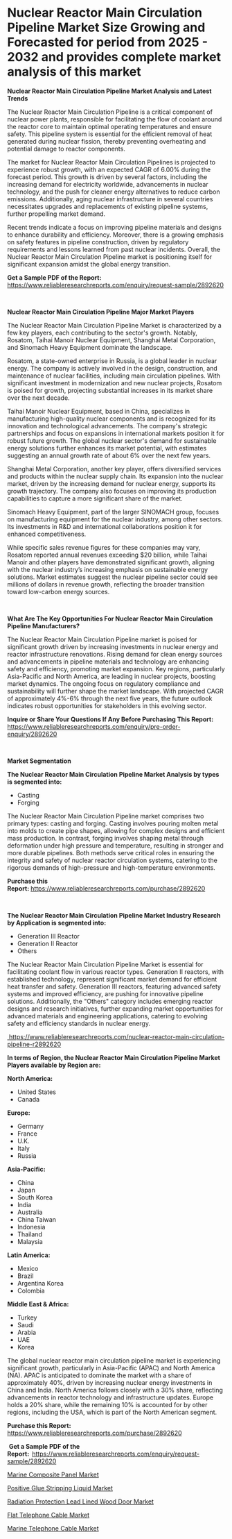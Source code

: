 <p><h1>Nuclear Reactor Main Circulation Pipeline Market Size Growing and Forecasted for period from 2025 - 2032 and provides complete market analysis of this market</h1></p><p><strong>Nuclear Reactor Main Circulation Pipeline Market Analysis and Latest Trends</strong></p>
<p><p>The Nuclear Reactor Main Circulation Pipeline is a critical component of nuclear power plants, responsible for facilitating the flow of coolant around the reactor core to maintain optimal operating temperatures and ensure safety. This pipeline system is essential for the efficient removal of heat generated during nuclear fission, thereby preventing overheating and potential damage to reactor components.</p><p>The market for Nuclear Reactor Main Circulation Pipelines is projected to experience robust growth, with an expected CAGR of 6.00% during the forecast period. This growth is driven by several factors, including the increasing demand for electricity worldwide, advancements in nuclear technology, and the push for cleaner energy alternatives to reduce carbon emissions. Additionally, aging nuclear infrastructure in several countries necessitates upgrades and replacements of existing pipeline systems, further propelling market demand.</p><p>Recent trends indicate a focus on improving pipeline materials and designs to enhance durability and efficiency. Moreover, there is a growing emphasis on safety features in pipeline construction, driven by regulatory requirements and lessons learned from past nuclear incidents. Overall, the Nuclear Reactor Main Circulation Pipeline market is positioning itself for significant expansion amidst the global energy transition.</p></p>
<p><strong>Get a Sample PDF of the Report:&nbsp;</strong> <a href="https://www.reliableresearchreports.com/enquiry/request-sample/2892620?utm_campaign=48&utm_medium=2&utm_source=Github&utm_content=ia&utm_term=15032025&utm_id=nuclear-reactor-main-circulation-pipeline">https://www.reliableresearchreports.com/enquiry/request-sample/2892620</a></p>
<p>&nbsp;</p>
<p><strong>Nuclear Reactor Main Circulation Pipeline Major Market Players</strong></p>
<p><p>The Nuclear Reactor Main Circulation Pipeline Market is characterized by a few key players, each contributing to the sector's growth. Notably, Rosatom, Taihai Manoir Nuclear Equipment, Shanghai Metal Corporation, and Sinomach Heavy Equipment dominate the landscape.</p><p>Rosatom, a state-owned enterprise in Russia, is a global leader in nuclear energy. The company is actively involved in the design, construction, and maintenance of nuclear facilities, including main circulation pipelines. With significant investment in modernization and new nuclear projects, Rosatom is poised for growth, projecting substantial increases in its market share over the next decade.</p><p>Taihai Manoir Nuclear Equipment, based in China, specializes in manufacturing high-quality nuclear components and is recognized for its innovation and technological advancements. The company's strategic partnerships and focus on expansions in international markets position it for robust future growth. The global nuclear sector's demand for sustainable energy solutions further enhances its market potential, with estimates suggesting an annual growth rate of about 6% over the next few years.</p><p>Shanghai Metal Corporation, another key player, offers diversified services and products within the nuclear supply chain. Its expansion into the nuclear market, driven by the increasing demand for nuclear energy, supports its growth trajectory. The company also focuses on improving its production capabilities to capture a more significant share of the market.</p><p>Sinomach Heavy Equipment, part of the larger SINOMACH group, focuses on manufacturing equipment for the nuclear industry, among other sectors. Its investments in R&D and international collaborations position it for enhanced competitiveness.</p><p>While specific sales revenue figures for these companies may vary, Rosatom reported annual revenues exceeding $20 billion, while Taihai Manoir and other players have demonstrated significant growth, aligning with the nuclear industry’s increasing emphasis on sustainable energy solutions. Market estimates suggest the nuclear pipeline sector could see millions of dollars in revenue growth, reflecting the broader transition toward low-carbon energy sources.</p></p>
<p>&nbsp;</p>
<p><strong>What Are The Key Opportunities For Nuclear Reactor Main Circulation Pipeline Manufacturers?</strong></p>
<p><p>The Nuclear Reactor Main Circulation Pipeline market is poised for significant growth driven by increasing investments in nuclear energy and reactor infrastructure renovations. Rising demand for clean energy sources and advancements in pipeline materials and technology are enhancing safety and efficiency, promoting market expansion. Key regions, particularly Asia-Pacific and North America, are leading in nuclear projects, boosting market dynamics. The ongoing focus on regulatory compliance and sustainability will further shape the market landscape. With projected CAGR of approximately 4%-6% through the next five years, the future outlook indicates robust opportunities for stakeholders in this evolving sector.</p></p>
<p><strong>Inquire or Share Your Questions If Any Before Purchasing This Report:</strong> <a href="https://www.reliableresearchreports.com/enquiry/pre-order-enquiry/2892620?utm_campaign=48&utm_medium=2&utm_source=Github&utm_content=ia&utm_term=15032025&utm_id=nuclear-reactor-main-circulation-pipeline">https://www.reliableresearchreports.com/enquiry/pre-order-enquiry/2892620</a></p>
<p>&nbsp;</p>
<p><strong>Market Segmentation</strong></p>
<p><strong>The Nuclear Reactor Main Circulation Pipeline Market Analysis by types is segmented into:</strong></p>
<p><ul><li>Casting</li><li>Forging</li></ul></p>
<p><p>The Nuclear Reactor Main Circulation Pipeline market comprises two primary types: casting and forging. Casting involves pouring molten metal into molds to create pipe shapes, allowing for complex designs and efficient mass production. In contrast, forging involves shaping metal through deformation under high pressure and temperature, resulting in stronger and more durable pipelines. Both methods serve critical roles in ensuring the integrity and safety of nuclear reactor circulation systems, catering to the rigorous demands of high-pressure and high-temperature environments.</p></p>
<p><strong>Purchase this Report:&nbsp;</strong><a href="https://www.reliableresearchreports.com/purchase/2892620?utm_campaign=48&utm_medium=2&utm_source=Github&utm_content=ia&utm_term=15032025&utm_id=nuclear-reactor-main-circulation-pipeline">https://www.reliableresearchreports.com/purchase/2892620</a></p>
<p>&nbsp;</p>
<p><strong>The Nuclear Reactor Main Circulation Pipeline Market Industry Research by Application is segmented into:</strong></p>
<p><ul><li>Generation III Reactor</li><li>Generation II Reactor</li><li>Others</li></ul></p>
<p><p>The Nuclear Reactor Main Circulation Pipeline Market is essential for facilitating coolant flow in various reactor types. Generation II reactors, with established technology, represent significant market demand for efficient heat transfer and safety. Generation III reactors, featuring advanced safety systems and improved efficiency, are pushing for innovative pipeline solutions. Additionally, the "Others" category includes emerging reactor designs and research initiatives, further expanding market opportunities for advanced materials and engineering applications, catering to evolving safety and efficiency standards in nuclear energy.</p></p>
<p><a href="https://www.reliableresearchreports.com/nuclear-reactor-main-circulation-pipeline-r2892620?utm_campaign=48&utm_medium=2&utm_source=Github&utm_content=ia&utm_term=15032025&utm_id=nuclear-reactor-main-circulation-pipeline">&nbsp;https://www.reliableresearchreports.com/nuclear-reactor-main-circulation-pipeline-r2892620</a></p>
<p><strong>In terms of Region, the Nuclear Reactor Main Circulation Pipeline Market Players available by Region are:</strong></p>
<p>
    <p> <strong> North America: </strong>
        <ul>
            <li>United States</li>
            <li>Canada</li>
        </ul>
        </p> 
    <p> <strong> Europe: </strong>
        <ul>
            <li>Germany</li>
            <li>France</li>
            <li>U.K.</li>
            <li>Italy</li>
            <li>Russia</li>
        </ul>
        </p> 
    <p> <strong> Asia-Pacific: </strong>
        <ul>
            <li>China</li>
            <li>Japan</li>
            <li>South Korea</li>
            <li>India</li>
            <li>Australia</li>
            <li>China Taiwan</li>
            <li>Indonesia</li>
            <li>Thailand</li>
            <li>Malaysia</li>
        </ul>
        </p> 
    <p> <strong> Latin America: </strong>
        <ul>
            <li>Mexico</li>
            <li>Brazil</li>
            <li>Argentina Korea</li>
            <li>Colombia</li>
        </ul>
        </p> 
    <p> <strong> Middle East & Africa: </strong>
        <ul>
            <li>Turkey</li>
            <li>Saudi</li>
            <li>Arabia</li>
            <li>UAE</li>
            <li>Korea</li>
        </ul>
    </p>
    </p>
<p><p>The global nuclear reactor main circulation pipeline market is experiencing significant growth, particularly in Asia-Pacific (APAC) and North America (NA). APAC is anticipated to dominate the market with a share of approximately 40%, driven by increasing nuclear energy investments in China and India. North America follows closely with a 30% share, reflecting advancements in reactor technology and infrastructure updates. Europe holds a 20% share, while the remaining 10% is accounted for by other regions, including the USA, which is part of the North American segment.</p></p>
<p><strong>Purchase this Report: </strong><a href="https://www.reliableresearchreports.com/purchase/2892620?utm_campaign=48&utm_medium=2&utm_source=Github&utm_content=ia&utm_term=15032025&utm_id=nuclear-reactor-main-circulation-pipeline">https://www.reliableresearchreports.com/purchase/2892620</a></p>
<p>&nbsp;<strong>Get a Sample PDF of the Report:&nbsp;&nbsp;</strong><a href="https://www.reliableresearchreports.com/enquiry/request-sample/2892620?utm_campaign=48&utm_medium=2&utm_source=Github&utm_content=ia&utm_term=15032025&utm_id=nuclear-reactor-main-circulation-pipeline">https://www.reliableresearchreports.com/enquiry/request-sample/2892620</a></p>
<p><strong></strong></p>
<p><p><a href="https://github.com/kimanyuzuga/Market-Research-Report-List-1/blob/main/marine-composite-panel-market.md?utm_campaign=48&utm_medium=2&utm_source=Github&utm_content=ia&utm_term=15032025&utm_id=nuclear-reactor-main-circulation-pipeline">Marine Composite Panel Market</a></p><p><a href="https://github.com/lalkobrinarb/Market-Research-Report-List-1/blob/main/positive-glue-stripping-liquid-market.md?utm_campaign=48&utm_medium=2&utm_source=Github&utm_content=ia&utm_term=15032025&utm_id=nuclear-reactor-main-circulation-pipeline">Positive Glue Stripping Liquid Market</a></p><p><a href="https://github.com/berkemiars2j/Market-Research-Report-List-1/blob/main/radiation-protection-lead-lined-wood-door-market.md?utm_campaign=48&utm_medium=2&utm_source=Github&utm_content=ia&utm_term=15032025&utm_id=nuclear-reactor-main-circulation-pipeline">Radiation Protection Lead Lined Wood Door Market</a></p><p><a href="https://github.com/variothonia/Market-Research-Report-List-1/blob/main/flat-telephone-cable-market.md?utm_campaign=48&utm_medium=2&utm_source=Github&utm_content=ia&utm_term=15032025&utm_id=nuclear-reactor-main-circulation-pipeline">Flat Telephone Cable Market</a></p><p><a href="https://github.com/hutchkloor4x/Market-Research-Report-List-1/blob/main/marine-telephone-cable-market.md?utm_campaign=48&utm_medium=2&utm_source=Github&utm_content=ia&utm_term=15032025&utm_id=nuclear-reactor-main-circulation-pipeline">Marine Telephone Cable Market</a></p></p>